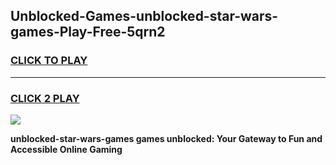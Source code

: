 
## Unblocked-Games-unblocked-star-wars-games-Play-Free-5qrn2
<h3>
<a href="https://premium76.site?title=unblocked-star-wars-games&ref=18A">CLICK TO PLAY</a></h3>
<hr>

<h3>
<a href="https://premium76.site?title=unblocked-star-wars-games&ref=18A">CLICK 2 PLAY</a>
  
</h3>

<a href="https://premium76.site?title=unblocked-star-wars-games&ref=18A"><img src="https://clearcache.store/games.png"></a>


**unblocked-star-wars-games games unblocked: Your Gateway to Fun and Accessible Online Gaming**
